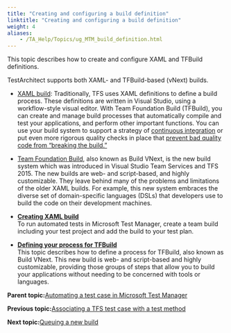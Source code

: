 ```yaml
--- 
title: "Creating and configuring a build definition"
linktitle: "Creating and configuring a build definition"
weight: 4
aliases: 
    - /TA_Help/Topics/ug_MTM_build_definition.html
---
```


This topic describes how to create and configure XAML and TFBuild definitions.

TestArchitect supports both XAML- and TFBuild-based \(vNext\) builds.

-   [XAML build](https://msdn.microsoft.com/en-us/library/ms181709%28v=vs.120%29.aspx): Traditionally, TFS uses XAML definitions to define a build process. These definitions are written in Visual Studio, using a workflow-style visual editor. With Team Foundation Build \(TFBuild\), you can create and manage build processes that automatically compile and test your applications, and perform other important functions. You can use your build system to support a strategy of [continuous integration](https://msdn.microsoft.com/en-us/library/bb558973(v=vs.120).aspx) or put even more rigorous quality checks in place that [prevent bad quality code from “breaking the build.”](https://msdn.microsoft.com/en-us/library/dd787631(v=vs.120).aspx)
-   [Team Foundation Build](https://msdn.microsoft.com/en-us/library/vs/alm/build/feature-overview), also known as Build VNext, is the new build system which was introduced in Visual Studio Team Services and TFS 2015. The new builds are web- and script-based, and highly customizable. They leave behind many of the problems and limitations of the older XAML builds. For example, this new system embraces the diverse set of domain-specific languages \(DSLs\) that developers use to build the code on their development machines.

-   **[Creating XAML build](/TA_Help/Topics/MTM_create_build_definition.html)**  
To run automated tests in Microsoft Test Manager, create a team build including your test project and add the build to your test plan.
-   **[Defining your process for TFBuild](/TA_Help/Topics/ug_MTM_specify_build_steps.html)**  
This topic describes how to define a process for TFBuild, also known as Build VNext. This new build is web- and script-based and highly customizable, providing those groups of steps that allow you to build your applications without needing to be concerned with tools or languages.

**Parent topic:**[Automating a test case in Microsoft Test Manager](/TA_Help/Topics/ug_MTM_automating_TC.html)

**Previous topic:**[Associating a TFS test case with a test method](/TA_Help/Topics/ug_MTM_codedUI_association.html)

**Next topic:**[Queuing a new build](/TA_Help/Topics/ug_MTM_queue_build.html)

